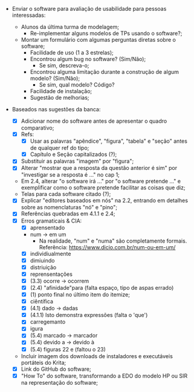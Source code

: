 - Enviar o software para avaliação de usabilidade para pessoas interessadas:
    - Alunos da última turma de modelagem;
        - Re-implementar alguns modelos de TPs usando o software?;
    - Montar um formulário com algumas perguntas diretas sobre o software;
        - Facilidade de uso (1 a 3 estrelas);
        - Encontrou algum bug no software? (Sim/Não);
            - Se sim, descreva-o;
        - Encontrou alguma limitação durante a construção de algum modelo? (Sim/Não);
            - Se sim, qual modelo? Código?
        - Facilidade de instalação;
        - Sugestão de melhorias;

- Baseados nas sugestões da banca:
    - [x] Adicionar nome do software antes de apresentar o quadro comparativo;
    - [x] Refs:
        - [x] Usar as palavras "apêndice", "figura", "tabela" e "seção" antes de qualquer ref do tipo;
        - [x] Capítulo e Seção capitalizados (?);
    - [x] Substituir as palavras "imagem" por "figura";
    - [x] Alterar "mostrar que a resposta da questão anterior é sim" por "investigar se a resposta é ..." no cap 1;
    - Em 2.4, alterar "o software irá ..." por "o software pretende ..." e exemplificar como o software pretende facilitar as coisas que diz;
    - Telas para cada software citado (?);
    - [x] Explicar "editores baseados em nós" na 2.2, entrando em detalhes sobre as nomenclaturas "nó" e "pino";
    - [x] Referências quebradas em 4.1.1 e 2.4;
    - [x] Erros gramaticais & CIA:
        - [x] aprensentado
        - num -> em um
            - Na realidade, "num" e "numa" são completamente formais. Referência: https://www.dicio.com.br/num-ou-em-um/
        - [x] individiualmente
        - [x] dimiuindo
        - [x] distriuição
        - [x] reprensentações
        - [x] (3.3) ocorre -> ocorrem
        - [x] (2.4) "afinidade"para (falta espaço, tipo de aspas errado)
        - [x] (1) ponto final no último item do itemize;
        - [x] ciêntífica
        - [x] (4.1) dado -> dadas
        - [x] (4.1.1) Isto demonstra expressões (falta o 'que')
        - [x] carregemanto
        - [x] igura
        - [x] (5.4) marcado -> marcador
        - [x] (5.4) devido a -> devido à
        - [x] (5.4) figuras 22 e (faltou o 23)
    - Incluir imagem dos downloads de instaladores e executáveis portáteis do Krita;
    - [x] Link do GitHub do software;
    - [x] "How To" do software, transformando a EDO do modelo HP ou SIR na representação do software;
